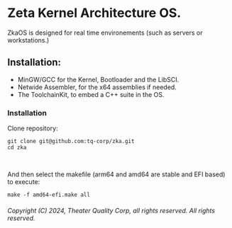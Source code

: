 <!-- README of ZkaOS -->

# Zeta Kernel Architecture OS.

ZkaOS is designed for real time environements (such as servers or workstations.)

## Installation:

- MinGW/GCC for the Kernel, Bootloader and the LibSCI.
- Netwide Assembler, for the x64 assemblies if needed.
- The ToolchainKit, to embed a C++ suite in the OS.

### Installation

Clone repository:

```
git clone git@github.com:tq-corp/zka.git
cd zka
```

</br>

And then select the makefile (arm64 and amd64 are stable and EFI based) to execute:

```
make -f amd64-efi.make all
```

###### Copyright (C) 2024, Theater Quality Corp, all rights reserved. All rights reserved.
